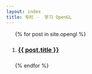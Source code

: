 ```yaml
---
layout: index
title: 专栏 -  学习 OpenGL
---
```


<ul class="documents" style=" list-style-type: digital">
  {% for post in site.opengl %}
    <li class="documents__item cat-{{post.category}}" style="margin: 1.5rem 0.5rem;">
      <div class="document {% if post.english %}english{% endif %}">
        <a class="document__link" href="{{ post.url }}" target="_self">
          <h3>{{ post.title }}</h3>
        </a>
      </div>
    </li>
  {% endfor %}
</ul>
